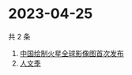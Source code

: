 # 2023-04-25

共 2 条

<!-- BEGIN -->
<!-- 最后更新时间 Tue Apr 25 2023 04:09:18 GMT+0800 (China Standard Time) -->

1. [中国绘制火星全球影像图首次发布](https://www.zhihu.com/search?q=中国绘制火星全球影像图首次发布)
1. [人文季](https://www.zhihu.com/search?q=人文季)

<!-- END -->
